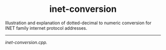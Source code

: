 <h1 align="center">inet-conversion</h2>
Illustration and explanation of dotted-decimal to numeric conversion for INET family internet protocol addresses.
<hr>
<I got bored and wrote this for fun. It's actually pretty cool to see bit shifting and INET conversion in action. You can find the documentation within a large multiline comment in <a href="/inet-conversion.cpp">inet-conversion.cpp</a>.
